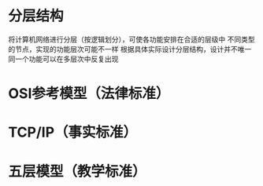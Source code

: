 


# 分层结构
将计算机网络进行分层（按逻辑划分），可使各功能安排在合适的层级中
不同类型的节点，实现的功能层次可能不一样
根据具体实际设计分层结构，设计并不唯一
同一个功能可以在多层次中反复出现
# OSI参考模型（法律标准）
# TCP/IP（事实标准）
# 五层模型（教学标准）
<!--stackedit_data:
eyJoaXN0b3J5IjpbMTAwODg3MzQ1MywxODU2ODMzMTAyXX0=
-->